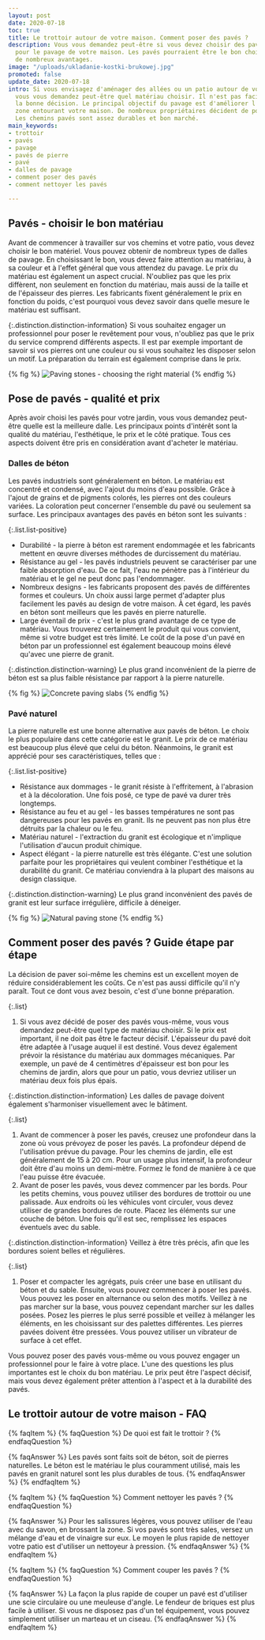 ```yaml
---
layout: post
date: 2020-07-18
toc: true
title: Le trottoir autour de votre maison. Comment poser des pavés ?
description: Vous vous demandez peut-être si vous devez choisir des pavés de pierre
  pour le pavage de votre maison. Les pavés pourraient être le bon choix. Ils présentent
  de nombreux avantages.
image: "/uploads/ukladanie-kostki-brukowej.jpg"
promoted: false
update_date: 2020-07-18
intro: Si vous envisagez d'aménager des allées ou un patio autour de votre maison,
  vous vous demandez peut-être quel matériau choisir. Il n'est pas facile de prendre
  la bonne décision. Le principal objectif du pavage est d'améliorer l'aspect de la
  zone entourant votre maison. De nombreux propriétaires décident de poser des pavés.
  Les chemins pavés sont assez durables et bon marché.
main_keywords:
- trottoir
- pavés
- pavage
- pavés de pierre
- pavé
- dalles de pavage
- comment poser des pavés
- comment nettoyer les pavés

---
```

## Pavés - choisir le bon matériau

Avant de commencer à travailler sur vos chemins et votre patio, vous devez choisir le bon matériel. Vous pouvez obtenir de nombreux types de dalles de pavage. En choisissant le bon, vous devez faire attention au matériau, à sa couleur et à l'effet général que vous attendez du pavage. Le prix du matériau est également un aspect crucial. N'oubliez pas que les prix diffèrent, non seulement en fonction du matériau, mais aussi de la taille et de l'épaisseur des pierres. Les fabricants fixent généralement le prix en fonction du poids, c'est pourquoi vous devez savoir dans quelle mesure le matériau est suffisant.

{:.distinction.distinction-information}
Si vous souhaitez engager un professionnel pour poser le revêtement pour vous, n'oubliez pas que le prix du service comprend différents aspects. Il est par exemple important de savoir si vos pierres ont une couleur ou si vous souhaitez les disposer selon un motif. La préparation du terrain est également comprise dans le prix.

{% fig %}
![Paving stones - choosing the right material](/uploads/jaka-jest-cena-kostki-brukowej.jpg "Paving stones - choosing the right material")
{% endfig %}

## Pose de pavés - qualité et prix

Après avoir choisi les pavés pour votre jardin, vous vous demandez peut-être quelle est la meilleure dalle. Les principaux points d'intérêt sont la qualité du matériau, l'esthétique, le prix et le côté pratique. Tous ces aspects doivent être pris en considération avant d'acheter le matériau.

### Dalles de béton

Les pavés industriels sont généralement en béton. Le matériau est concentré et condensé, avec l'ajout du moins d'eau possible. Grâce à l'ajout de grains et de pigments colorés, les pierres ont des couleurs variées. La coloration peut concerner l'ensemble du pavé ou seulement sa surface. Les principaux avantages des pavés en béton sont les suivants :

{:.list.list-positive}

* Durabilité - la pierre à béton est rarement endommagée et les fabricants mettent en œuvre diverses méthodes de durcissement du matériau.
* Résistance au gel - les pavés industriels peuvent se caractériser par une faible absorption d'eau. De ce fait, l'eau ne pénètre pas à l'intérieur du matériau et le gel ne peut donc pas l'endommager.
* Nombreux designs - les fabricants proposent des pavés de différentes formes et couleurs. Un choix aussi large permet d'adapter plus facilement les pavés au design de votre maison. À cet égard, les pavés en béton sont meilleurs que les pavés en pierre naturelle.
* Large éventail de prix - c'est le plus grand avantage de ce type de matériau. Vous trouverez certainement le produit qui vous convient, même si votre budget est très limité. Le coût de la pose d'un pavé en béton par un professionnel est également beaucoup moins élevé qu'avec une pierre de granit.

{:.distinction.distinction-warning}
Le plus grand inconvénient de la pierre de béton est sa plus faible résistance par rapport à la pierre naturelle.

{% fig %}
![Concrete paving slabs](/uploads/betonowa-kostka-brukowa.jpg "Concrete paving slabs")
{% endfig %}

### Pavé naturel

La pierre naturelle est une bonne alternative aux pavés de béton. Le choix le plus populaire dans cette catégorie est le granit. Le prix de ce matériau est beaucoup plus élevé que celui du béton. Néanmoins, le granit est apprécié pour ses caractéristiques, telles que :

{:.list.list-positive}

* Résistance aux dommages - le granit résiste à l'effritement, à l'abrasion et à la décoloration. Une fois posé, ce type de pavé va durer très longtemps.
* Résistance au feu et au gel - les basses températures ne sont pas dangereuses pour les pavés en granit. Ils ne peuvent pas non plus être détruits par la chaleur ou le feu.
* Matériau naturel - l'extraction du granit est écologique et n'implique l'utilisation d'aucun produit chimique.
* Aspect élégant - la pierre naturelle est très élégante. C'est une solution parfaite pour les propriétaires qui veulent combiner l'esthétique et la durabilité du granit. Ce matériau conviendra à la plupart des maisons au design classique.

{:.distinction.distinction-warning}
Le plus grand inconvénient des pavés de granit est leur surface irrégulière, difficile à déneiger.

{% fig %}
![Natural paving stone](/uploads/kamienna-kostka-brukowa.jpg "Natural paving stone")
{% endfig %}

## Comment poser des pavés ? Guide étape par étape

La décision de paver soi-même les chemins est un excellent moyen de réduire considérablement les coûts. Ce n'est pas aussi difficile qu'il n'y paraît. Tout ce dont vous avez besoin, c'est d'une bonne préparation.

{:.list}

1. Si vous avez décidé de poser des pavés vous-même, vous vous demandez peut-être quel type de matériau choisir. Si le prix est important, il ne doit pas être le facteur décisif. L'épaisseur du pavé doit être adaptée à l'usage auquel il est destiné. Vous devez également prévoir la résistance du matériau aux dommages mécaniques. Par exemple, un pavé de 4 centimètres d'épaisseur est bon pour les chemins de jardin, alors que pour un patio, vous devriez utiliser un matériau deux fois plus épais.

{:.distinction.distinction-information}
Les dalles de pavage doivent également s'harmoniser visuellement avec le bâtiment.

{:.list}

1. Avant de commencer à poser les pavés, creusez une profondeur dans la zone où vous prévoyez de poser les pavés. La profondeur dépend de l'utilisation prévue du pavage. Pour les chemins de jardin, elle est généralement de 15 à 20 cm. Pour un usage plus intensif, la profondeur doit être d'au moins un demi-mètre. Formez le fond de manière à ce que l'eau puisse être évacuée.
2. Avant de poser les pavés, vous devez commencer par les bords. Pour les petits chemins, vous pouvez utiliser des bordures de trottoir ou une palissade. Aux endroits où les véhicules vont circuler, vous devez utiliser de grandes bordures de route. Placez les éléments sur une couche de béton. Une fois qu'il est sec, remplissez les espaces éventuels avec du sable.

{:.distinction.distinction-information}
Veillez à être très précis, afin que les bordures soient belles et régulières.

{:.list}

1. Poser et compacter les agrégats, puis créer une base en utilisant du béton et du sable. Ensuite, vous pouvez commencer à poser les pavés. Vous pouvez les poser en alternance ou selon des motifs. Veillez à ne pas marcher sur la base, vous pouvez cependant marcher sur les dalles posées. Posez les pierres le plus serré possible et veillez à mélanger les éléments, en les choisissant sur des palettes différentes. Les pierres pavées doivent être pressées. Vous pouvez utiliser un vibrateur de surface à cet effet.

Vous pouvez poser des pavés vous-même ou vous pouvez engager un professionnel pour le faire à votre place. L'une des questions les plus importantes est le choix du bon matériau. Le prix peut être l'aspect décisif, mais vous devez également prêter attention à l'aspect et à la durabilité des pavés.

## Le trottoir autour de votre maison - FAQ

{% faqItem %}
{% faqQuestion %}
De quoi est fait le trottoir ?
{% endfaqQuestion %}

{% faqAnswer %}
Les pavés sont faits soit de béton, soit de pierres naturelles. Le béton est le matériau le plus couramment utilisé, mais les pavés en granit naturel sont les plus durables de tous.
{% endfaqAnswer %}
{% endfaqItem %}

{% faqItem %}
{% faqQuestion %}
Comment nettoyer les pavés ?
{% endfaqQuestion %}

{% faqAnswer %}
Pour les salissures légères, vous pouvez utiliser de l'eau avec du savon, en brossant la zone. Si vos pavés sont très sales, versez un mélange d'eau et de vinaigre sur eux. Le moyen le plus rapide de nettoyer votre patio est d'utiliser un nettoyeur à pression.
{% endfaqAnswer %}
{% endfaqItem %}

{% faqItem %}
{% faqQuestion %}
Comment couper les pavés ?
{% endfaqQuestion %}

{% faqAnswer %}
La façon la plus rapide de couper un pavé est d'utiliser une scie circulaire ou une meuleuse d'angle. Le fendeur de briques est plus facile à utiliser. Si vous ne disposez pas d'un tel équipement, vous pouvez simplement utiliser un marteau et un ciseau.
{% endfaqAnswer %}
{% endfaqItem %}